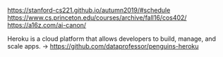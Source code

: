 https://stanford-cs221.github.io/autumn2019/#schedule 
https://www.cs.princeton.edu/courses/archive/fall16/cos402/ 
https://a16z.com/ai-canon/ 

Heroku is a cloud platform that allows developers to build, manage, and scale apps. -> https://github.com/dataprofessor/penguins-heroku 